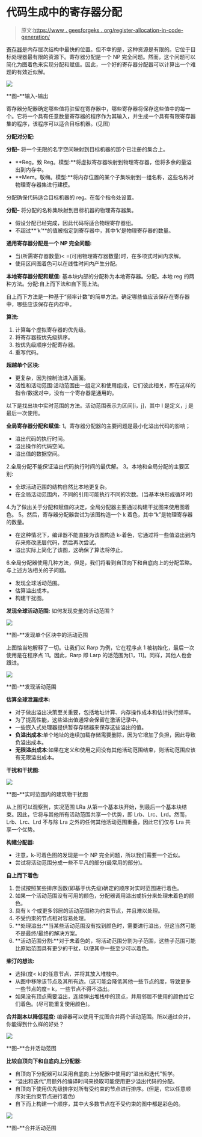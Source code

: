 # 代码生成中的寄存器分配

> 原文:[https://www . geesforgeks . org/register-allocation-in-code-generation/](https://www.geeksforgeeks.org/register-allocations-in-code-generation/)

[寄存器](https://www.geeksforgeeks.org/registers-8085-microprocessor/)是内存层次结构中最快的位置。但不幸的是，这种资源是有限的。它位于目标处理器最有限的资源下。寄存器分配是一个 NP 完全问题。然而，这个问题可以简化为图着色来实现分配和赋值。因此，一个好的寄存器分配器可以计算出一个难题的有效近似解。

![](img/3900da3f0d87aac33c535b75df2a498a.png)

**图–**输入-输出

寄存器分配器确定哪些值将驻留在寄存器中，哪些寄存器将保存这些值中的每一个。它将一个具有任意数量寄存器的程序作为其输入，并生成一个具有有限寄存器集的程序，该程序可以适合目标机器。(见图)

**分配对分配:**

**分配–**
将一个无限的名字空间映射到目标机器的那个已注册的集合上。

*   **Reg。致 Reg。模型:**将虚拟寄存器映射到物理寄存器，但将多余的量溢出到内存中。
*   **Mem。敬梅。模型:**将内存位置的某个子集映射到一组名称，这些名称对物理寄存器集进行建模。

分配确保代码适合目标机器的 reg。在每个指令处设置。

**分配–**
将分配的名称集映射到目标机器的物理寄存器集。

*   假设分配已经完成，因此代码将适合物理寄存器组。
*   不超过**‘k’**的值被指定到寄存器中，其中‘k’是物理寄存器的数量。

**通用寄存器分配是一个 NP 完全问题:**

*   当(所需寄存器数量)< =(可用物理寄存器数量)时，在多项式时间内求解。
*   使用区间图着色可以在线性时间内产生分配。

**本地寄存器分配和赋值:**
基本块内部的分配称为本地寄存器。分配。本地 reg 的两种方法。分配:自上而下法和自下而上法。

自上而下方法是一种基于“频率计数”的简单方法。确定哪些值应该保存在寄存器中，哪些应该保存在内存中。

**算法:**

1.  计算每个虚拟寄存器的优先级。
2.  将寄存器按优先级排序。
3.  按优先级顺序分配寄存器。
4.  重写代码。

**超越单个区块:**

*   更复杂，因为控制流进入画面。
*   活性和活动范围:活动范围由一组定义和使用组成，它们彼此相关，即在这样的指令/数据对中，没有一个寄存器是通用的。

以下是找出块中实时范围的方法。活动范围表示为区间[i，j]，其中 I 是定义，j 是最后一次使用。

**全局寄存器分配和赋值:**
1。寄存器分配器的主要问题是最小化溢出代码的影响；

*   溢出代码的执行时间。
*   溢出操作的代码空间。
*   溢出值的数据空间。

2.全局分配不能保证溢出代码执行时间的最优解。
3。本地和全局分配的主要区别:

*   全球活动范围的结构自然比本地更复杂。
*   在全局活动范围内，不同的引用可能执行不同的次数。(当基本块形成循环时)

4.为了做出关于分配和赋值的决定，全局分配器主要通过构建干扰图来使用图着色。
5。然后，寄存器分配器尝试为该图构造一个 k 着色，其中“k”是物理寄存器的数量。

*   在这种情况下，编译器不能直接为该图构造 k-着色，它通过将一些值溢出到内存来修改底层代码，然后再次尝试。
*   溢出实际上简化了该图，这确保了算法将停止。

6.全局分配器使用几种方法，但是，我们将看到自顶向下和自底向上的分配策略。与上述方法相关的子问题。

*   发现全球活动范围。
*   估算溢出成本。
*   构建干扰图。

**发现全球活动范围:**
如何发现变量的活动范围？

![](img/d524f074c60407bef9dcec471b2c250a.png)

**图–**发现单个区块中的活动范围

上图恰当地解释了一切。让我们以 Rarp 为例，它在程序点 1 被初始化，最后一次使用是在程序点 11。因此，Rarp 即 Larp 的活范围为[1，11]。同样，其他人也会跟进。

![](img/b29c4e5173b9bf1cd4913f11549dad40.png)

**图–**发现活动范围

**估算全球泄漏成本:**

*   对于做出溢出决策至关重要，包括地址计算、内存操作成本和估计执行频率。
*   为了提高性能，这些溢出值通常会保留在激活记录中。
*   一些嵌入式处理器提供暂存存储器来保存这些溢出的值。
*   **负溢出成本**:单个地址的连续加载存储需要删除，因为它增加了负担，因此导致负溢出成本。
*   **无限溢出成本**:如果在定义和使用之间没有其他活动范围结束，则活动范围应该有无限溢出成本。

**干扰和干扰图:**

![](img/b29c4e5173b9bf1cd4913f11549dad40.png)

**图–**实时范围内的建筑物干扰图

从上图可以观察到，实况范围 LRa 从第一个基本块开始，到最后一个基本块结束。因此，它将与其他所有活动范围共享一个优势，即 Lrb、Lrc、Lrd。然而，Lrb、Lrc、Lrd 不与除 Lra 之外的任何其他活动范围重叠，因此它们仅与 Lra 共享一个优势。

**构建分配器:**

*   注意，k-可着色图的发现是一个 NP 完全问题，所以我们需要一个近似。
*   尝试将活动范围分成一些不平凡的部分(最常用的部分)。

**自上而下着色**:

1.  尝试按照某些排序函数(即基于优先级)确定的顺序对实时范围进行着色。
2.  如果一个活动范围没有可用的颜色，分配器调用溢出或拆分来处理未着色的颜色。
3.  具有 k 个或更多邻居的活动范围称为约束节点，并且难以处理。
4.  不受约束的节点相对容易处理。
5.  **处理溢出:**当某些活动范围没有找到颜色时，需要进行溢出，但这当然可能不是最终/最终的解决方案。
6.  **活动范围分割:**对于未着色的，将活动范围分割为子范围，这些子范围可能比原始范围具有更少的干扰，以便其中一些至少可以着色。

**柴汀的想法:**

*   选择(度< k)的任意节点，并将其放入堆栈中。
*   从图中移除该节点及其所有边。(这可能会降低其他一些节点的度，导致更多一些节点的度= k，一些节点不得不溢出。
*   如果没有顶点需要溢出，连续弹出堆栈中的顶点，并用邻居不使用的颜色给它们着色。(尽可能重复使用颜色)。

**合并副本以降低程度:**
编译器可以使用干扰图合并两个活动范围。所以通过合并，你能得到什么样的好处？

![](img/eab2814aa7af567b019f84d49efe6916.png)

**图–**合并活动范围

**比较自顶向下和自底向上分配器:**

*   自顶向下分配器可以采用自底向上分配器中使用的“溢出和迭代”哲学。
*   “溢出和迭代”用额外的编译时间来换取可能使用更少溢出代码的分配。
*   自顶向下使用优先级排序对所有受约束的节点进行排序。(但是，它以任意顺序对无约束节点进行着色)
*   自下而上构建一个顺序，其中大多数节点在不受约束的图中都是彩色的。

![](img/e2651f54ce78e17b52e184b813986b2f.png)

**图–**合并活动范围